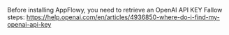 Before installing AppFlowy, you need to retrieve an OpenAI API KEY
Fallow steps: https://help.openai.com/en/articles/4936850-where-do-i-find-my-openai-api-key
